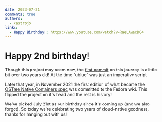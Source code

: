 ```yaml
---
date: 2023-07-21
comments: true
authors: 
  - castrojo
links:
  - Happy Birthday!: https://www.youtube.com/watch?v=RaeLAwacDG4
---
```


# Happy 2nd birthday!

Though this project may seem new, the [first commit](https://github.com/castrojo/ublue/commit/e0f113a98b98bb0782ecf9314e5348b60d7f2357) on this journey is a little bit over two years old! At the time "ublue" was just an imperative script. 

Later that year, in November 2021 the first edition of what became the [OSTree Native Containers spec](https://fedoraproject.org/wiki/Changes/OstreeNativeContainer) was committed to the Fedora wiki. This flipped the project on it's head and the rest is history!

We've picked July 21st as our birthday since it's coming up (and we also forgot). So today we're celebrating two years of cloud-native goodness, thanks for hanging out with us! 
